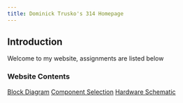 ```yaml
---
title: Dominick Trusko's 314 Homepage
---
```


## Introduction <a name="introduction"></a>
Welcome to my website, assignments are listed below

### Website Contents
[Block Diagram](blockdiagram.md)
[Component Selection](componentselection.html)
[Hardware Schematic](HardwareSchematic.html)